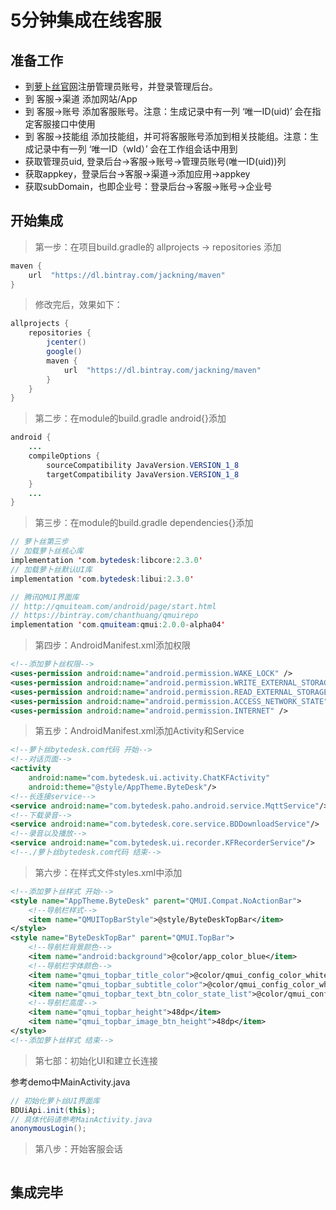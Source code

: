 # 5分钟集成在线客服

## 准备工作

- 到[萝卜丝官网](https://www.bytedesk.com/antv/user/login)注册管理员账号，并登录管理后台。
- 到 客服->渠道 添加网站/App
- 到 客服->账号 添加客服账号。注意：生成记录中有一列 ‘唯一ID(uid)’ 会在指定客服接口中使用
- 到 客服->技能组 添加技能组，并可将客服账号添加到相关技能组。注意：生成记录中有一列 ‘唯一ID（wId）’ 会在工作组会话中用到
- 获取管理员uid, 登录后台->客服->账号->管理员账号(唯一ID(uid))列
- 获取appkey，登录后台->客服->渠道->添加应用->appkey
- 获取subDomain，也即企业号：登录后台->客服->账号->企业号

## 开始集成

> 第一步：在项目build.gradle的 allprojects -> repositories 添加

```java
maven {
    url  "https://dl.bintray.com/jackning/maven"
}
```

> 修改完后，效果如下：

```java
allprojects {
    repositories {
        jcenter()
        google()
        maven {
            url  "https://dl.bintray.com/jackning/maven"
        }
    }
}
```

> 第二步：在module的build.gradle android{}添加

```java
android {
    ...
    compileOptions {
        sourceCompatibility JavaVersion.VERSION_1_8
        targetCompatibility JavaVersion.VERSION_1_8
    }
    ...
}
```

> 第三步：在module的build.gradle dependencies{}添加

```java
// 萝卜丝第三步
// 加载萝卜丝核心库
implementation 'com.bytedesk:libcore:2.3.0'
// 加载萝卜丝默认UI库
implementation 'com.bytedesk:libui:2.3.0'

// 腾讯QMUI界面库
// http://qmuiteam.com/android/page/start.html
// https://bintray.com/chanthuang/qmuirepo
implementation 'com.qmuiteam:qmui:2.0.0-alpha04'
```

> 第四步：AndroidManifest.xml添加权限

```xml
<!--添加萝卜丝权限-->
<uses-permission android:name="android.permission.WAKE_LOCK" />
<uses-permission android:name="android.permission.WRITE_EXTERNAL_STORAGE" />
<uses-permission android:name="android.permission.READ_EXTERNAL_STORAGE" />
<uses-permission android:name="android.permission.ACCESS_NETWORK_STATE" />
<uses-permission android:name="android.permission.INTERNET" />
```

> 第五步：AndroidManifest.xml添加Activity和Service

```xml
<!--萝卜丝bytedesk.com代码 开始-->
<!--对话页面-->
<activity
    android:name="com.bytedesk.ui.activity.ChatKFActivity"
    android:theme="@style/AppTheme.ByteDesk"/>
<!--长连接service-->
<service android:name="com.bytedesk.paho.android.service.MqttService"/>
<!--下载录音-->
<service android:name="com.bytedesk.core.service.BDDownloadService"/>
<!--录音以及播放-->
<service android:name="com.bytedesk.ui.recorder.KFRecorderService"/>
<!--./萝卜丝bytedesk.com代码 结束-->
```

> 第六步：在样式文件styles.xml中添加

```xml
<!--添加萝卜丝样式 开始-->
<style name="AppTheme.ByteDesk" parent="QMUI.Compat.NoActionBar">
    <!--导航栏样式-->
    <item name="QMUITopBarStyle">@style/ByteDeskTopBar</item>
</style>
<style name="ByteDeskTopBar" parent="QMUI.TopBar">
    <!--导航栏背景颜色-->
    <item name="android:background">@color/app_color_blue</item>
    <!--导航栏字体颜色-->
    <item name="qmui_topbar_title_color">@color/qmui_config_color_white</item>
    <item name="qmui_topbar_subtitle_color">@color/qmui_config_color_white</item>
    <item name="qmui_topbar_text_btn_color_state_list">@color/qmui_config_color_white</item>
    <!--导航栏高度-->
    <item name="qmui_topbar_height">48dp</item>
    <item name="qmui_topbar_image_btn_height">48dp</item>
</style>
<!--添加萝卜丝样式 结束-->
```

> 第七部：初始化UI和建立长连接

参考demo中MainActivity.java

```java
// 初始化萝卜丝UI界面库
BDUiApi.init(this);
// 具体代码请参考MainActivity.java
anonymousLogin();
```

> 第八步：开始客服会话

```java

```

## 集成完毕
